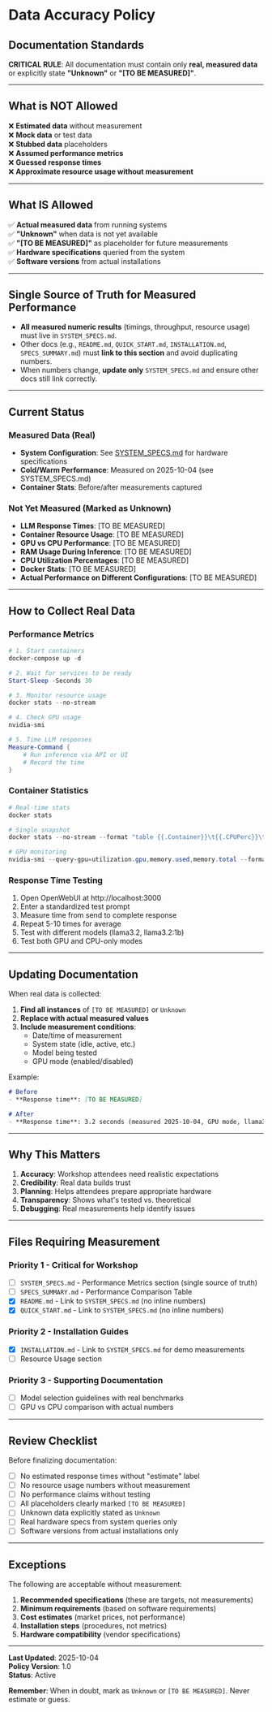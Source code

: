 # Data Accuracy Policy

## Documentation Standards

**CRITICAL RULE**: All documentation must contain only **real, measured data** or explicitly state **"Unknown"** or **"[TO BE MEASURED]"**.

---

## What is NOT Allowed

❌ **Estimated data** without measurement  
❌ **Mock data** or test data  
❌ **Stubbed data** placeholders  
❌ **Assumed performance metrics**  
❌ **Guessed response times**  
❌ **Approximate resource usage without measurement**  

---

## What IS Allowed

✅ **Actual measured data** from running systems  
✅ **"Unknown"** when data is not yet available  
✅ **"[TO BE MEASURED]"** as placeholder for future measurements  
✅ **Hardware specifications** queried from the system  
✅ **Software versions** from actual installations  

---

## Single Source of Truth for Measured Performance

- **All measured numeric results** (timings, throughput, resource usage) must live in `SYSTEM_SPECS.md`.
- Other docs (e.g., `README.md`, `QUICK_START.md`, `INSTALLATION.md`, `SPECS_SUMMARY.md`) must **link to this section** and avoid duplicating numbers.
- When numbers change, **update only** `SYSTEM_SPECS.md` and ensure other docs still link correctly.

---

## Current Status

### Measured Data (Real)
- **System Configuration**: See [SYSTEM_SPECS.md](./SYSTEM_SPECS.md) for hardware specifications
- **Cold/Warm Performance**: Measured on 2025-10-04 (see SYSTEM_SPECS.md)
- **Container Stats**: Before/after measurements captured

### Not Yet Measured (Marked as Unknown)
- **LLM Response Times**: [TO BE MEASURED]
- **Container Resource Usage**: [TO BE MEASURED]
- **GPU vs CPU Performance**: [TO BE MEASURED]
- **RAM Usage During Inference**: [TO BE MEASURED]
- **CPU Utilization Percentages**: [TO BE MEASURED]
- **Docker Stats**: [TO BE MEASURED]
- **Actual Performance on Different Configurations**: [TO BE MEASURED]

---

## How to Collect Real Data

### Performance Metrics

```powershell
# 1. Start containers
docker-compose up -d

# 2. Wait for services to be ready
Start-Sleep -Seconds 30

# 3. Monitor resource usage
docker stats --no-stream

# 4. Check GPU usage
nvidia-smi

# 5. Time LLM responses
Measure-Command { 
    # Run inference via API or UI
    # Record the time
}
```

### Container Statistics

```powershell
# Real-time stats
docker stats

# Single snapshot
docker stats --no-stream --format "table {{.Container}}\t{{.CPUPerc}}\t{{.MemUsage}}"

# GPU monitoring
nvidia-smi --query-gpu=utilization.gpu,memory.used,memory.total --format=csv
```

### Response Time Testing

1. Open OpenWebUI at http://localhost:3000
2. Enter a standardized test prompt
3. Measure time from send to complete response
4. Repeat 5-10 times for average
5. Test with different models (llama3.2, llama3.2:1b)
6. Test both GPU and CPU-only modes

---

## Updating Documentation

When real data is collected:

1. **Find all instances** of `[TO BE MEASURED]` or `Unknown`
2. **Replace with actual measured values**
3. **Include measurement conditions**:
   - Date/time of measurement
   - System state (idle, active, etc.)
   - Model being tested
   - GPU mode (enabled/disabled)

Example:
```markdown
# Before
- **Response time**: [TO BE MEASURED]

# After
- **Response time**: 3.2 seconds (measured 2025-10-04, GPU mode, llama3.2)
```

---

## Why This Matters

1. **Accuracy**: Workshop attendees need realistic expectations
2. **Credibility**: Real data builds trust
3. **Planning**: Helps attendees prepare appropriate hardware
4. **Transparency**: Shows what's tested vs. theoretical
5. **Debugging**: Real measurements help identify issues

---

## Files Requiring Measurement

### Priority 1 - Critical for Workshop
- [ ] `SYSTEM_SPECS.md` - Performance Metrics section (single source of truth)
- [ ] `SPECS_SUMMARY.md` - Performance Comparison Table
- [x] `README.md` - Link to `SYSTEM_SPECS.md` (no inline numbers)
- [x] `QUICK_START.md` - Link to `SYSTEM_SPECS.md` (no inline numbers)

### Priority 2 - Installation Guides
- [x] `INSTALLATION.md` - Link to `SYSTEM_SPECS.md` for demo measurements
- [ ] Resource Usage section

### Priority 3 - Supporting Documentation
- [ ] Model selection guidelines with real benchmarks
- [ ] GPU vs CPU comparison with actual numbers

---

## Review Checklist

Before finalizing documentation:

- [ ] No estimated response times without "estimate" label
- [ ] No resource usage numbers without measurement
- [ ] No performance claims without testing
- [ ] All placeholders clearly marked `[TO BE MEASURED]`
- [ ] Unknown data explicitly stated as `Unknown`
- [ ] Real hardware specs from system queries only
- [ ] Software versions from actual installations only

---

## Exceptions

The following are acceptable without measurement:

1. **Recommended specifications** (these are targets, not measurements)
2. **Minimum requirements** (based on software requirements)
3. **Cost estimates** (market prices, not performance)
4. **Installation steps** (procedures, not metrics)
5. **Hardware compatibility** (vendor specifications)

---

**Last Updated**: 2025-10-04  
**Policy Version**: 1.0  
**Status**: Active

**Remember**: When in doubt, mark as `Unknown` or `[TO BE MEASURED]`. Never estimate or guess.
